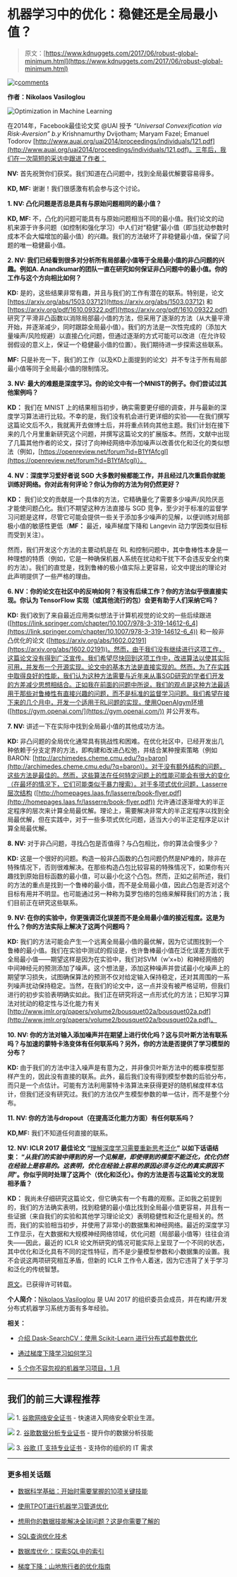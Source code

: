 # 机器学习中的优化：稳健还是全局最小值？

> 原文：[https://www.kdnuggets.com/2017/06/robust-global-minimum.html](https://www.kdnuggets.com/2017/06/robust-global-minimum.html)

![c](../Images/3d9c022da2d331bb56691a9617b91b90.png)[comments](#comments)

**作者：Nikolaos Vasiloglou**

![Optimization in Machine Learning](../Images/a067afc3bc25ba23a5ea3941a8ccf004.png)

在2014年，Facebook最佳论文奖 @UAI 授予 *“Universal Convexification via Risk-Aversion” b.y* Krishnamurthy Dvijotham; Maryam Fazel; Emanuel Todorov [http://www.auai.org/uai2014/proceedings/individuals/121.pdf](http://www.auai.org/uai2014/proceedings/individuals/121.pdf)。三年后，我们在一次简短的采访中跟进了作者：

**NV:** 首先祝贺你们获奖。我们知道在凸问题中，找到全局最优解要容易得多。

**KD, MF:** 谢谢！我们很感激有机会参与这个讨论。

**1\. NV: 凸化问题是否总是具有与原始问题相同的最小值？**

**KD, MF:** 不，凸化的问题可能具有与原始问题相当不同的最小值。我们论文的动机来源于许多问题（如控制和强化学习）中人们对“稳健”最小值（即当扰动参数时成本不会大幅增加的最小值）的兴趣。我们的方法破坏了非稳健最小值，保留了问题的唯一稳健最小值。

**2\. NV: 我们已经看到很多对分析所有局部最小值等于全局最小值的非凸问题的兴趣。例如A. Anandkumar的团队一直在研究如何保证非凸问题中的最小值。你的工作与这个方向相比如何？**

**KD:** 是的，这些结果非常有趣，并且与我们的工作有潜在的联系。特别是，论文 [https://arxiv.org/abs/1503.03712](https://arxiv.org/abs/1503.03712) 和 [https://arxiv.org/pdf/1610.09322.pdf](https://arxiv.org/pdf/1610.09322.pdf) 研究了平滑非凸函数以消除局部最小值的方法，但采用了逐渐的方法（从大量平滑开始，并逐渐减少，同时跟踪全局最小值）。我们的方法是一次性完成的（添加大量噪声/风险规避）以直接凸化问题，但通过逐渐的方式可能可以改进（在允许较弱假设的意义上，保证一个稳健最小值的位置）。我们期待进一步探索这些联系。

**MF:** 只是补充一下，我们的工作（以及KD上面提到的论文）并不专注于所有局部最小值等同于全局最小值的限制情况。

**3\. NV:** **最大的难题是深度学习。你的论文中有一个MNIST的例子。你们尝试过其他案例吗？**

**KD：** 我们在 MNIST 上的结果相当初步，确实需要更仔细的调查，并与最新的深度学习算法进行比较。不幸的是，我们没有机会进行更详细的实验——在我们撰写这篇论文后不久，我就离开去做博士后，并将重点转向其他主题。我们计划在接下来的几个月里重新研究这个问题，并撰写这篇论文的扩展版本。然而，文献中出现了几篇其他作者的论文，探讨了向神经网络中添加噪声以改善优化和泛化的类似想法（例如，[https://openreview.net/forum?id=B1YfAfcgl](https://openreview.net/forum?id=B1YfAfcgl)）。

**4. NV：深度学习爱好者说 SGD 大多数时候都能工作，并且经过几次重启你就能训练好网络。你对此有何评论？你认为你的方法为何仍然更好？**

**KD：** 我们论文的贡献是一个具体的方法，它精确量化了需要多少噪声/风险厌恶才能使问题凸化。我们不期望这种方法直接与 SGD 竞争，至少对于标准的监督学习问题是这样，尽管它可能会提供一些关于添加多少噪声的见解，以便训练对局部极小值的敏感性更低（**MF：** 最近，噪声梯度下降和 Langevin 动力学因类似目标而受到关注）。

然而，我们开发这个方法的主要动机是在 RL 和控制问题中，其中鲁棒性本身是一种理想的特质（例如，它是一种确保机器人系统在扰动和干扰下不会违反安全约束的方法）。我们的直觉是，找到鲁棒的极小值实际上更容易，论文中提出的理论对此声明提供了一些严格的理由。

**6. NV：你的论文在社区中的反响如何？有没有后续工作？你的方法似乎很直接实现。你认为 TensorFlow 实现（或其他流行的包）会更有助于人们采纳它吗？**

**KD:** 我们收到了来自最近应用类似想法于计算机视觉的论文的一些后续跟进 ([https://link.springer.com/chapter/10.1007/978-3-319-14612-6_4](https://link.springer.com/chapter/10.1007/978-3-319-14612-6_4)) 和一般非凸优化的论文 ([https://arxiv.org/abs/1602.02191](https://arxiv.org/abs/1602.02191))。然而，由于我们没有继续进行这项工作，这篇论文没有得到广泛宣传。我们希望尽快回到这项工作中，改进算法以使其实际可用，并发布一个开源实现。论文中的基本方法是直接实现的。然而，为了在实践中取得良好的性能，我们认为这种方法需要与近年来从事SGD研究的学者们开发的方差减少思想相结合。正如我在前面的问题中所说，我们的观点是这种方法最适用于那些对鲁棒性有直接兴趣的问题，而不是标准的监督学习问题。我们希望在接下来的几个月中，开发一个适用于RL问题的实现，使用OpenAIgym环境 ([https://gym.openai.com/](https://gym.openai.com/)) 并公开发布。

**7\. NV:** 讲述一下在实际中找到全局最小值的其他成功方法。

**KD:** 非凸问题的全局优化通常具有挑战性和困难。在优化社区中，已经开发出几种依赖于分支定界的方法，即构建和改进凸松弛，并结合某种搜索策略（例如 BARON: [http://archimedes.cheme.cmu.edu/?q=baron](http://archimedes.cheme.cmu.edu/?q=baron)）。对于没有额外结构的问题，这些方法是最佳的。然而，这些算法在任何特定问题上的性能可能会有很大的变化（在最坏的情况下，它们可能类似于暴力搜索）。对于多项式优化问题，Lasserre层次结构 ([http://homepages.laas.fr/lasserre/book-flyer.pdf](http://homepages.laas.fr/lasserre/book-flyer.pdf)) 允许通过逐渐增大的半正定程序的层次来计算全局最优解。理论上，需要解决非常大的半正定程序以找到全局最优解，但在实践中，对于一些多项式优化问题，适当大小的半正定程序足以计算全局最优解。

**8\. NV:** 对于非凸问题，寻找凸包是否值得？与凸包相比，你的算法会慢多少？

**KD:** 这是一个很好的问题。构造一般非凸函数的凸包问题仍然是NP难的，除非在特殊情况下，否则很难解决。在那些构造凸包比较容易的特殊情况下，如果你有兴趣找到原始目标函数的最小值，可以最小化这个凸包。然而，正如之前所述，我们的方法的重点是找到一个鲁棒的最小值，而不是全局最小值，因此凸包是否对这个目标有用并不明显。也可能通过另一种称为莫罗包络的包络来解释我们的方法；我们目前正在研究这些联系。

**9\. NV: 在你的实验中，你更强调泛化误差而不是全局最小值的接近程度。这是为什么？你的方法实际上解决了这两个问题吗？**

**KD:** 我们的方法可能会产生一个远离全局最小值的最优解，因为它试图找到一个鲁棒的最小值。我们在实验中测试的假设是，也许鲁棒最小值在泛化误差方面优于全局最小值——期望这样是因为在实验中，我们对SVM（w’x+b）和神经网络的中间神经元的预测添加了噪声。这个想法是，添加这种噪声并尝试最小化噪声上的期望学习损失，试图确保算法的预测不仅对给定输入保持稳定，还对其周围的一系列噪声扰动保持稳定。当然，在我们的论文中，这一点并没有被严格证明，但我们进行的初步实验表明确实如此。我们正在研究将这一点形式化的方法；已知学习算法对扰动的稳定性与泛化能力有关 [http://www.jmlr.org/papers/volume2/bousquet02a/bousquet02a.pdf](http://www.jmlr.org/papers/volume2/bousquet02a/bousquet02a.pdf)。

**10\. NV: 你的方法对输入添加噪声并在期望上进行优化吗？这与贝叶斯方法有联系吗？与加速的蒙特卡洛变体有任何联系吗？另外，你的方法是否提供了学习模型的分布？**

**KD:** 由于我们的方法中注入噪声是有意为之，并非像贝叶斯方法中的概率模型那样产生的，因此没有直接的联系。此外，最后我们没有得到模型参数的后验分布，而只是一个点估计。可能有方法利用蒙特卡洛算法来获得更好的随机梯度样本估计，但我们还没有研究过。我们的方法仅产生模型参数的单一估计，而不是整个分布。

**11\. NV: 你的方法与dropout（在提高泛化能力方面）有任何联系吗？**

**KD,MF:** 我们不知道任何直接的联系。

**12\. NV: ICLR 2017 最佳论文 “**[理解深度学习需要重新思考泛化](https://openreview.net/pdf?id=Sy8gdB9xx)**” 以如下话语结束： “*从我们的实验中得到的另一个见解是，即使得到的模型不能泛化，优化仍然在经验上是容易的。这表明，优化在经验上容易的原因必须与泛化的真实原因不同*”。你似乎同时处理了这两个（优化和泛化）。你的方法是否与这篇论文的发现相矛盾？**

**KD：** 我尚未仔细研究这篇论文，但它确实有一个有趣的观察。正如我之前提到的，我们的方法确实表明，找到稳健的最小值比找到全局最小值更容易，并且有一些证据（来自我们的实验和其他学习理论论文）表明稳健性和泛化是相关的。然而，我们的实验相当初步，并使用了非常小的数据集和神经网络。最近的深度学习工作显示，在大数据和大规模神经网络领域，优化问题（局部最小值等）往往会消失——因此，最近的 ICLR 论文所研究的情况可能实际上呈现了一个不同的状态，其中优化和泛化具有不同的定性特征，而不是少量模型参数和小数据集的设置。我不会说这两项研究相互矛盾，但新的 ICLR 工作令人着迷，因为它违背了关于学习和泛化的传统智慧。

[原文](https://www.linkedin.com/pulse/robust-global-minimum-nikolaos-vasiloglou)。已获得许可转载。

**个人简介：**[Nikolaos Vasiloglou](https://www.linkedin.com/in/vasiloglou/) 是 UAI 2017 的组织委员会成员，并在构建/开发分布式机器学习系统方面有多年经验。

**相关：**

+   [介绍 Dask-SearchCV：使用 Scikit-Learn 进行分布式超参数优化](/2017/05/dask-searchcv-distributed-hyperparameter-optimization-scikit-learn.html)

+   [通过梯度下降学习如何学习](/2017/02/learning-learn-gradient-descent.html)

+   [5 个你不容忽视的机器学习项目，1 月](/2017/01/five-machine-learning-projects-cant-overlook-january.html)

* * *

## 我们的前三大课程推荐

![](../Images/0244c01ba9267c002ef39d4907e0b8fb.png) 1\. [谷歌网络安全证书](https://www.kdnuggets.com/google-cybersecurity) - 快速进入网络安全职业生涯。

![](../Images/e225c49c3c91745821c8c0368bf04711.png) 2\. [谷歌数据分析专业证书](https://www.kdnuggets.com/google-data-analytics) - 提升你的数据分析技能

![](../Images/0244c01ba9267c002ef39d4907e0b8fb.png) 3\. [谷歌 IT 支持专业证书](https://www.kdnuggets.com/google-itsupport) - 支持你的组织的 IT 需求

* * *

### 更多相关话题

+   [数据科学基础：开始时需要掌握的10项关键技能](https://www.kdnuggets.com/2020/10/data-science-minimum-10-essential-skills.html)

+   [使用TPOT进行机器学习管道优化](https://www.kdnuggets.com/2021/05/machine-learning-pipeline-optimization-tpot.html)

+   [想用你的数据技能解决全球问题？这是你需要了解的](https://www.kdnuggets.com/2022/04/jhu-want-data-skills-solve-global-problems.html)

+   [SQL查询优化技术](https://www.kdnuggets.com/2023/03/sql-query-optimization-techniques.html)

+   [数据库优化：探索SQL中的索引](https://www.kdnuggets.com/2023/07/database-optimization-exploring-indexes-sql.html)

+   [梯度下降：山地旅行者的优化指南](https://www.kdnuggets.com/gradient-descent-the-mountain-trekker-guide-to-optimization-with-mathematics)
